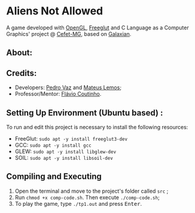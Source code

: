 # Aliens Not Allowed
A game developed with [OpenGL](https://www.opengl.org/), [Freeglut](http://freeglut.sourceforge.net/) and C Language as a Computer Graphics' project @ [Cefet-MG](http://www.cefetmg.br), based on [Galaxian](https://en.wikipedia.org/wiki/Galaxian).

## About:

## Credits:
- Developers: [Pedro Vaz](https://github.com/holoVaz) and [Mateus Lemos](https://github.com/lemonteus);
- Professor/Mentor: [Flávio Coutinho](https://github.com/fegemo).

## Setting Up Environment (Ubuntu based) :
To run and edit this project is necessary to install the following resources:
- FreeGlut: `sudo apt -y install freeglut3-dev`
- GCC: `sudo apt -y install gcc`
- GLEW: `sudo apt -y install libglew-dev`
- SOIL: `sudo apt -y install libsoil-dev`

## Compiling and Executing
1. Open the terminal and move to the project's folder called `src` ;
2. Run `chmod +x comp-code.sh`. Then execute `./comp-code.sh`;
3. To play the game, type `./tp1.out` and press <kbd>Enter</kbd>.
